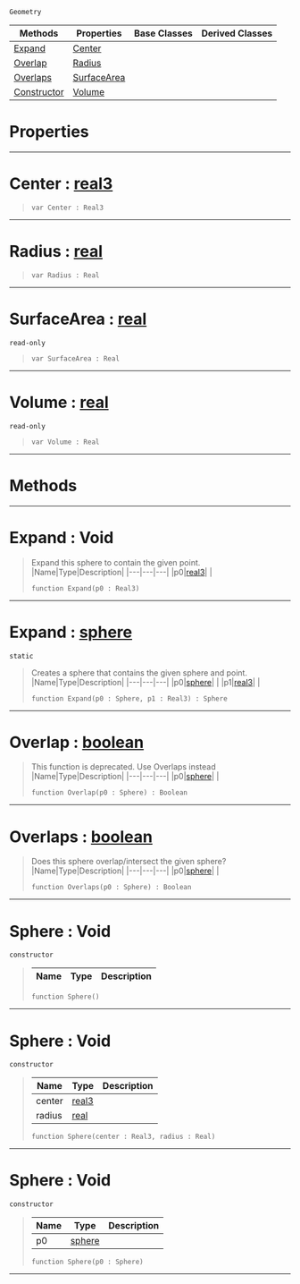  `Geometry`

|Methods|Properties|Base Classes|Derived Classes|
|---|---|---|---|
|[ Expand](https://github.com/ZilchEngine/ZilchDocs/blob/master/code_reference/class_reference/sphere.markdown#expand-void)|[ Center](https://github.com/ZilchEngine/ZilchDocs/blob/master/code_reference/class_reference/sphere.markdown#center-zero-engine-docum)| | |
|[ Overlap](https://github.com/ZilchEngine/ZilchDocs/blob/master/code_reference/class_reference/sphere.markdown#overlap-zero-engine-docu)|[ Radius](https://github.com/ZilchEngine/ZilchDocs/blob/master/code_reference/class_reference/sphere.markdown#radius-zero-engine-docum)| | |
|[ Overlaps](https://github.com/ZilchEngine/ZilchDocs/blob/master/code_reference/class_reference/sphere.markdown#overlaps-zero-engine-doc)|[ SurfaceArea](https://github.com/ZilchEngine/ZilchDocs/blob/master/code_reference/class_reference/sphere.markdown#surfacearea-zero-engine)| | |
|[ Constructor](https://github.com/ZilchEngine/ZilchDocs/blob/master/code_reference/class_reference/sphere.markdown#sphere-void)|[ Volume](https://github.com/ZilchEngine/ZilchDocs/blob/master/code_reference/class_reference/sphere.markdown#volume-zero-engine-docum)| | |


 #  Properties


---  
 #  Center : [real3](https://github.com/ZilchEngine/ZilchDocs/blob/master/code_reference/nada_base_types/real3.markdown)

> 
> ``` lang=cpp, name=Nada
> var Center : Real3


---  
 #  Radius : [real](https://github.com/ZilchEngine/ZilchDocs/blob/master/code_reference/nada_base_types/real.markdown)

> 
> ``` lang=cpp, name=Nada
> var Radius : Real


---  
 #  SurfaceArea : [real](https://github.com/ZilchEngine/ZilchDocs/blob/master/code_reference/nada_base_types/real.markdown)

 `read-only`

> 
> ``` lang=cpp, name=Nada
> var SurfaceArea : Real


---  
 #  Volume : [real](https://github.com/ZilchEngine/ZilchDocs/blob/master/code_reference/nada_base_types/real.markdown)

 `read-only`

> 
> ``` lang=cpp, name=Nada
> var Volume : Real


---  
 #  Methods


---  
 #  Expand : Void

> Expand this sphere to contain the given point.
> |Name|Type|Description|
> |---|---|---|
> |p0|[real3](https://github.com/ZilchEngine/ZilchDocs/blob/master/code_reference/nada_base_types/real3.markdown)| |
> ``` lang=cpp, name=Nada
> function Expand(p0 : Real3)
> ``` 


---  
 #  Expand : [sphere](https://github.com/ZilchEngine/ZilchDocs/blob/master/code_reference/class_reference/sphere.markdown)

 `static`

> Creates a sphere that contains the given sphere and point.
> |Name|Type|Description|
> |---|---|---|
> |p0|[sphere](https://github.com/ZilchEngine/ZilchDocs/blob/master/code_reference/class_reference/sphere.markdown)| |
> |p1|[real3](https://github.com/ZilchEngine/ZilchDocs/blob/master/code_reference/nada_base_types/real3.markdown)| |
> ``` lang=cpp, name=Nada
> function Expand(p0 : Sphere, p1 : Real3) : Sphere
> ``` 


---  
 #  Overlap : [boolean](https://github.com/ZilchEngine/ZilchDocs/blob/master/code_reference/nada_base_types/boolean.markdown)

> This function is deprecated. Use Overlaps instead
> |Name|Type|Description|
> |---|---|---|
> |p0|[sphere](https://github.com/ZilchEngine/ZilchDocs/blob/master/code_reference/class_reference/sphere.markdown)| |
> ``` lang=cpp, name=Nada
> function Overlap(p0 : Sphere) : Boolean
> ``` 


---  
 #  Overlaps : [boolean](https://github.com/ZilchEngine/ZilchDocs/blob/master/code_reference/nada_base_types/boolean.markdown)

> Does this sphere overlap/intersect the given sphere?
> |Name|Type|Description|
> |---|---|---|
> |p0|[sphere](https://github.com/ZilchEngine/ZilchDocs/blob/master/code_reference/class_reference/sphere.markdown)| |
> ``` lang=cpp, name=Nada
> function Overlaps(p0 : Sphere) : Boolean
> ``` 


---  
 #  Sphere : Void

 `constructor`

> 
> |Name|Type|Description|
> |---|---|---|
> ``` lang=cpp, name=Nada
> function Sphere()
> ``` 


---  
 #  Sphere : Void

 `constructor`

> 
> |Name|Type|Description|
> |---|---|---|
> |center|[real3](https://github.com/ZilchEngine/ZilchDocs/blob/master/code_reference/nada_base_types/real3.markdown)| |
> |radius|[real](https://github.com/ZilchEngine/ZilchDocs/blob/master/code_reference/nada_base_types/real.markdown)| |
> ``` lang=cpp, name=Nada
> function Sphere(center : Real3, radius : Real)
> ``` 


---  
 #  Sphere : Void

 `constructor`

> 
> |Name|Type|Description|
> |---|---|---|
> |p0|[sphere](https://github.com/ZilchEngine/ZilchDocs/blob/master/code_reference/class_reference/sphere.markdown)| |
> ``` lang=cpp, name=Nada
> function Sphere(p0 : Sphere)
> ``` 


---  
 

 